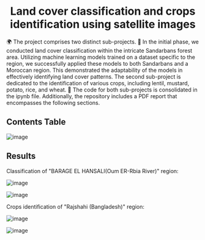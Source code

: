 <dive align="center">
  
# Land cover classification and crops identification using satellite images  

</dive>

🌍 The project comprises two distinct sub-projects. 🌿 In the initial phase, we conducted land cover classification within the intricate Sandarbans forest area. Utilizing machine learning models trained on a dataset specific to the region, we successfully applied these models to both Sandarbans and a Moroccan region. This demonstrated the adaptability of the models in effectively identifying land cover patterns.
The second sub-project is dedicated to the identification of various crops, including lentil, mustard, potato, rice, and wheat. 🌾 The code for both sub-projects is consolidated in the ipynb file. Additionally, the repository includes a PDF report that encompasses the following sections. 

## Contents Table

![image](https://github.com/hassanInfo/Land_cover_classification_and_crops_identification_using_satellite_images/assets/85229840/b8f2572a-e183-4c16-97a8-292155495e5c)

## Results 

Classification of "BARAGE EL HANSALI(Oum ER-Rbia River)" region:

![image](https://github.com/hassanInfo/Satellite_imgs_ML_project/assets/85229840/d426c6a2-6a60-4304-8068-8e0d856a8293)

![image](https://github.com/hassanInfo/Satellite_imgs_ML_project/assets/85229840/9c99a296-5f3e-443b-9ee4-4447370eca02)

Crops identification of "Rajshahi (Bangladesh)" region:
  
![image](https://github.com/hassanInfo/Satellite_imgs_ML_project/assets/85229840/747121b0-bdf0-4c77-9b02-bc2639b9bb13)

![image](https://github.com/hassanInfo/Satellite_imgs_ML_project/assets/85229840/b1a896d9-ab8e-47ff-bdd3-e0375a974ae6)

